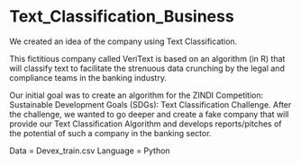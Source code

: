 # Text_Classification_Business
We created an idea of the company using Text Classification. 

This fictitious company called VeriText is based on an algorithm (in R) that will classify text to facilitate the strenuous data crunching by the legal and compliance teams in the banking industry.

Our initial goal was to create an algorithm for the ZINDI Competition: Sustainable Development Goals (SDGs): Text Classification Challenge. 
After the challenge, we wanted to go deeper and create a fake company that will provide our Text Classification Algorithm and develops reports/pitches of the potential of such a company in the banking sector.

Data = Devex_train.csv
Language = Python
